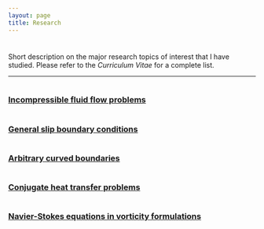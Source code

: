```yaml
---
layout: page
title: Research
---
```


<p style="margin-bottom:1cm;"></p>

<div class="message">
  Short description on the major research topics of interest that I have studied. Please refer to the <i>Curriculum Vitae</i> for a complete list.
</div>

---

<div class="boxes-section">
  <div class="boxes-container">
    <div class="boxes-box">
      <a class="boxes-link" href="{{ 'research/incompressible_flows.html' | relative_url }}">
        <div class="boxes-image">
          <img src="{{ 'public/streamlines.png' | relative_url }}" alt="">
        </div>
        <div class="boxes-blur">
        </div>
        <div class="boxes-title">
          <h3>Incompressible fluid flow problems</h3>
        </div>
      </a>
    </div>
    <div class="boxes-box">
      <a class="boxes-link" href="{{ 'research/slip_conditions.html' | relative_url }}">
        <div class="boxes-image">
          <img src="{{ 'public/boundary_maximum_curvature.png' | relative_url }}" alt="">
        </div>
        <div class="boxes-blur">
        </div>
        <div class="boxes-title">
          <h3>General slip boundary conditions</h3>
        </div>
      </a>
    </div>
    <div class="boxes-box">
      <a class="boxes-link" href="{{ 'research/curved_boundaries.html' | relative_url }}">
        <div class="boxes-image">
          <img src="{{ 'public/unstructured_mesh.png' | relative_url }}" alt="">
        </div>
        <div class="boxes-blur">
        </div>
        <div class="boxes-title">
          <h3>Arbitrary curved boundaries</h3>
        </div>
      </a>
    </div>
    <div class="boxes-box">
      <a class="boxes-link" href="{{ 'research/heat_transfer.html' | relative_url }}">
        <div class="boxes-image">
          <img src="{{ 'public/continuity_interface_condition.png' | relative_url }}" alt="">
        </div>
        <div class="boxes-blur">
        </div>
        <div class="boxes-title">
          <h3>Conjugate heat transfer problems</h3>
        </div>
      </a>
    </div>
    <div class="boxes-box">
      <a class="boxes-link" href="{{ 'research/vorticity_formulations.html' | relative_url }}">
        <div class="boxes-image">
          <img src="{{ 'public/omega.png' | relative_url }}" alt="">
        </div>
        <div class="boxes-blur">
        </div>
        <div class="boxes-title">
          <h3>Navier-Stokes equations in vorticity formulations</h3>
        </div>
      </a>
    </div>
</div>
